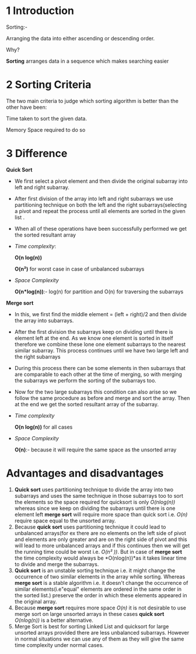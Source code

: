 # 1 Introduction

Sorting:-

Arranging the data into either ascending or descending order.

Why?

**Sorting** arranges data in a sequence which makes searching easier



# 2 Sorting Criteria

The two main criteria to judge which sorting algorithm is better than the other have been:

Time taken to sort the given data.

Memory Space required to do so



# 3 Difference

**Quick Sort**

- We first select a pivot element and then divide the original subarray into left and right subarray.
- After first division of the array into left and right subarrays  we use partitioning technique on both the left and the right subarrays(selecting a pivot and repeat the process until all elements are sorted in the given list . 
- When all of these operations have been successfully performed we get the sorted resultant array

- *Time complexity*:

  **O(n log(n))** 

  **O(n²)** for worst case in case of unbalanced subarrays

- *Space Complexity*

  **O(n*log(n))**:- log(n) for partition and O(n) for traversing the subarrays



**Merge sort**

- In this, we first find the middle element = (left + right)/2 and then divide the array into subarrays.
- After the first division the subarrays keep on dividing until there is element left at the end. As we know one element is sorted in itself therefore we combine these lone one element subarrays to the nearest similar subarray. This process continues until we have two large left and the right subarrays 
- During this process there can be some elements in then subarrays that are comparable to each other at the time of merging, so with merging the subarrays we perform the sorting of the subarrays too.
-  Now for the two large subarrays this condition can also arise so we follow the same procedure as before and  merge and sort the array. Then at the end we get the sorted resultant array of the subarray.

- *Time complexity*

  **O(n log(n))**  for all cases

- *Space Complexity*

  **O(n)**:- because it will require the same space as the unsorted array 



# Advantages and disadvantages



1. **Quick sort** uses partitioning technique to divide the array into two subarrays and uses the same technique in those subarrays too to sort the elements so the space required for quicksort is only *O(nlog(n))* whereas since we keep on dividing the subarrays until there is one element left **merge sort** will require more space than quick sort i.e. *O(n)* require space equal to the unsorted array.
2. Because **quick sort** uses partitioning technique it could lead to unbalanced arrays(for ex there are no elements on the left side of pivot and elements are only greater and are on the right side of pivot and this will lead to more unbalanced arrays and if this continues then we will get the running time could be worst i.e. *O(n² ))*. But in case of **merge sort** the time complexity would always be *O(nlog(n))*as it takes linear time to divide and merge the subarrays.
3. **Quick sort** is an unstable sorting technique i.e.  it might change the occurrence of two similar elements in the array while sorting. Whereas **merge sort** is a stable algorithm i.e. it doesn't change the occurrence of similar elements(i.e"equal" elements are ordered in the same order in the sorted list.) preserve the order in which these elements appeared in the original array.
4. Because **merge sort** requires more space *O(n)* it is not desirable to use merge sort on large unsorted arrays in these cases **quick sort** *O(nlog(n))* is a better alternative.
5. Merge Sort is best for sorting Linked List and quicksort for large unsorted arrays provided there are less unbalanced subarrays. However in normal situations we can use any of them as they will give the same time complexity under normal cases.





